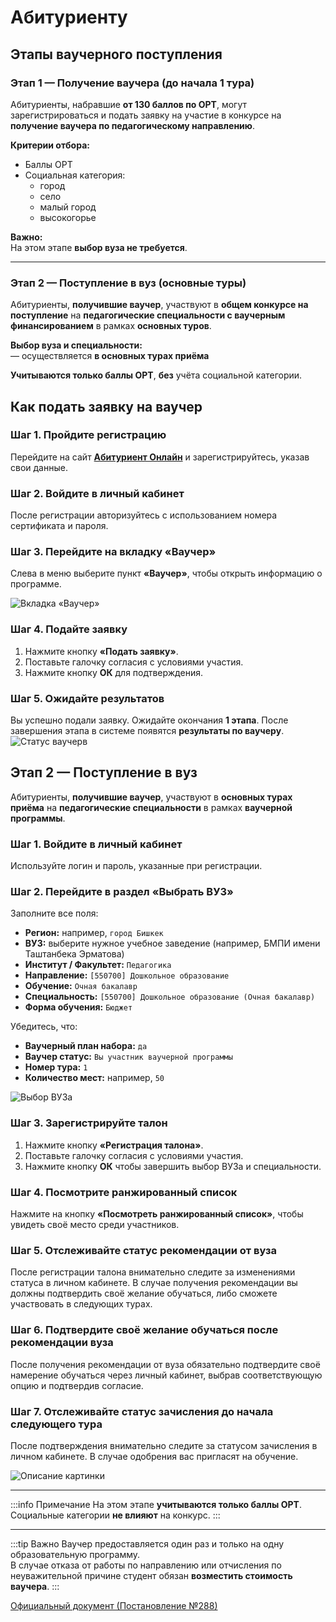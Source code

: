 #  Абитуриенту


##  Этапы ваучерного поступления

###  Этап 1 — Получение ваучера (до начала 1 тура)

Абитуриенты, набравшие **от 130 баллов по ОРТ**, могут зарегистрироваться и подать заявку на участие в конкурсе на **получение ваучера по педагогическому направлению**.

 **Критерии отбора:**  
- Баллы ОРТ  
- Социальная категория:  
  - город  
  - село  
  - малый город  
  - высокогорье

 **Важно:**  
На этом этапе **выбор вуза не требуется**.

---

###  Этап 2 — Поступление в вуз (основные туры)

Абитуриенты, **получившие ваучер**, участвуют в **общем конкурсе на поступление** на **педагогические специальности с ваучерным финансированием** в рамках **основных туров**.

 **Выбор вуза и специальности:**  
— осуществляется **в основных турах приёма**

 **Учитываются только баллы ОРТ**, **без** учёта социальной категории.



## Как подать заявку на ваучер

### Шаг 1. Пройдите регистрацию  
Перейдите на сайт [**Абитуриент Онлайн**](https://2020.edu.gov.kg) и зарегистрируйтесь, указав свои данные.

### Шаг 2. Войдите в личный кабинет  
После регистрации авторизуйтесь с использованием номера сертификата и пароля.

### Шаг 3. Перейдите на вкладку **«Ваучер»**  
Слева в меню выберите пункт **«Ваучер»**, чтобы открыть информацию о программе.

![Вкладка «Ваучер»](/img/vuz-vaucher/pic8.png)

### Шаг 4. Подайте заявку  
1. Нажмите кнопку **«Подать заявку»**.  
2. Поставьте галочку согласия с условиями участия.  
3. Нажмите кнопку **ОК** для подтверждения.

###  Шаг 5. Ожидайте результатов  
Вы успешно подали заявку. Ожидайте окончания **1 этапа**. После завершения этапа в системе появятся **результаты по ваучеру**.
![Статус ваучерв](/img/vuz-vaucher/pic6.png)


##  Этап 2 — Поступление в вуз

Абитуриенты, **получившие ваучер**, участвуют в **основных турах приёма** на **педагогические специальности** в рамках **ваучерной программы**.

###  Шаг 1. Войдите в личный кабинет  
Используйте логин и пароль, указанные при регистрации.

###  Шаг 2. Перейдите в раздел **«Выбрать ВУЗ»**  
Заполните все поля:

- **Регион:** например, `город Бишкек`  
- **ВУЗ:** выберите нужное учебное заведение (например, БМПИ имени Таштанбека Эрматова)  
- **Институт / Факультет:** `Педагогика`  
- **Направление:** `[550700] Дошкольное образование`  
- **Обучение:** `Очная бакалавр`  
- **Специальность:** `[550700] Дошкольное образование (Очная бакалавр)`  
- **Форма обучения:** `Бюджет`  

 Убедитесь, что:
- **Ваучерный план набора:** `да`  
- **Ваучер статус:** `Вы участник ваучерной программы`  
- **Номер тура:** `1`  
- **Количество мест:** например, `50`

![Выбор ВУЗа](/img/vuz-vaucher/pic4.png)


###  Шаг 3. Зарегистрируйте талон  
1. Нажмите кнопку **«Регистрация талона»**.  
2. Поставьте галочку согласия с условиями участия.  
3. Нажмите кнопку **ОК** чтобы завершить выбор ВУЗа и специальности.

###  Шаг 4. Посмотрите ранжированный список  
Нажмите на кнопку **«Посмотреть ранжированный список»**, чтобы увидеть своё место среди участников.

### Шаг 5. Отслеживайте статус рекомендации от вуза
После регистрации талона внимательно следите за изменениями статуса в личном кабинете. В случае получения рекомендации вы должны подтвердить своё желание обучаться, либо сможете участвовать в следующих турах.

### Шаг 6. Подтвердите своё желание обучаться после рекомендации вуза
После получения рекомендации от вуза обязательно подтвердите своё намерение обучаться через личный кабинет, выбрав соответствующую опцию и подтвердив согласие.

### Шаг 7. Отслеживайте статус зачисления до начала следующего тура
После подтверждения внимательно следите за статусом зачисления в личном кабинете. В случае одобрения вас пригласят на обучение.

![Описание картинки](/img/vuz-vaucher/pic7.png)

---

:::info Примечание
На этом этапе **учитываются только баллы ОРТ**. Социальные категории **не влияют** на конкурс.
:::


---

:::tip Важно
Ваучер предоставляется один раз и только на одну образовательную программу.  
В случае отказа от работы по направлению или отчисления по неуважительной причине студент обязан **возместить стоимость ваучера**.
:::

[Официальный документ (Постановление №288)](https://cbd.minjust.gov.kg/230022088/edition/26586/ru)

 
